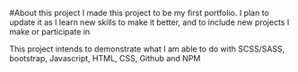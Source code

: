 #About this project
I made this project to be my first portfolio. I plan to update it as I learn new skills to make it better, and to include new projects I make or participate in

This project intends to demonstrate what I am able to do with SCSS/SASS, bootstrap, Javascript, HTML, CSS, Github and NPM
